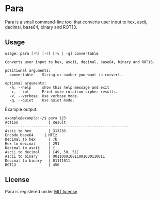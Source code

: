 # Para

Para is a small command-line tool that converts user input to hex, ascii, decimal, base64, binary and ROT13.

## Usage
```
usage: para [-h] [-r] [-v | -q] convertable

Converts user input to hex, ascii, decimal, base64, binary and ROT13.

positional arguments:
  convertable    String or number you want to convert.

optional arguments:
  -h, --help     show this help message and exit
  -r, --rot      Print more rotation cipher results.
  -v, --verbose  Use verbose mode.
  -q, --quiet    Use quiet mode.
```

Example output:
```
example@example:~/$ para 123
Action              | Result
---------------------------------------------------------
Ascii to hex        | 313233
Encode base64     | MTIz
Decimal to hex      | 7b
Hex to decimal      | 291
Decimal to ascii    | {
Ascii to decimal    | [49, 50, 51]
Ascii to binary     | 001100010011001000110011
Decimal to binary   | 01111011
ROT13               | 456
```

## License
Para is registered under [MIT license](/LICENSE).
